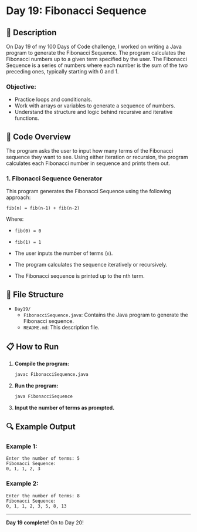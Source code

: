 # Day 19: Fibonacci Sequence

## 📝 Description

On Day 19 of my 100 Days of Code challenge, I worked on writing a Java program to generate the Fibonacci Sequence. The program calculates the Fibonacci numbers up to a given term specified by the user. The Fibonacci Sequence is a series of numbers where each number is the sum of the two preceding ones, typically starting with 0 and 1.

### **Objective:**
- Practice loops and conditionals.
- Work with arrays or variables to generate a sequence of numbers.
- Understand the structure and logic behind recursive and iterative functions.

## 🚀 Code Overview

The program asks the user to input how many terms of the Fibonacci sequence they want to see. Using either iteration or recursion, the program calculates each Fibonacci number in sequence and prints them out.

### **1. Fibonacci Sequence Generator**
This program generates the Fibonacci Sequence using the following approach:
```
fib(n) = fib(n-1) + fib(n-2)
```
Where:
- `fib(0) = 0`
- `fib(1) = 1`

- The user inputs the number of terms (`n`).
- The program calculates the sequence iteratively or recursively.
- The Fibonacci sequence is printed up to the nth term.

## 📂 File Structure
- `Day19/`
  - `FibonacciSequence.java`: Contains the Java program to generate the Fibonacci sequence.
  - `README.md`: This description file.

## 📋 How to Run
1. **Compile the program:**
   ```bash
   javac FibonacciSequence.java
   ```
2. **Run the program:**
   ```bash
   java FibonacciSequence
   ```

3. **Input the number of terms as prompted.**

## 🔍 Example Output

### **Example 1:**
```plaintext
Enter the number of terms: 5
Fibonacci Sequence:
0, 1, 1, 2, 3
```

### **Example 2:**
```plaintext
Enter the number of terms: 8
Fibonacci Sequence:
0, 1, 1, 2, 3, 5, 8, 13
```

---

**Day 19 complete!** On to Day 20!
